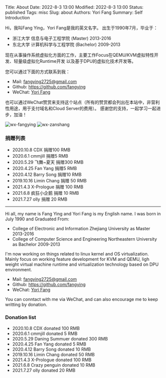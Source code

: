Title: About
Date: 2022-8-3 13:00
Modified: 2022-8-3 13:00
Status: published
Tags: misc
Slug: about
Authors: Yori Fang
Summary: Self Introduction

Hi，我叫Fang Ying，Yori Fang是我的英文名字。 出生于1990年7月，毕业于：

*   浙江大学 信息与电子工程学院 (Master) 2013-2016
*   东北大学 计算机科学与工程学院 (Bachelor) 2009-2013

现在从事操作系统虚拟化方面的工作，主要工作Focus在QEMU/KVM虚拟特性开发、轻量级虚拟化Runtime开发
以及基于DPU的虚拟化技术开发等。

您可以通过下面的方式联系到我：

* Mail:   fangying2725@gmail.com
* Github: https://github.com/fangying
* WeChat: [Yori Fang](https://kernelgo.org/pages/about.html)

也可以通过WeChat赞赏来支持这个站点（所有的赞赏都会列出在本站中，非营利性用途，用于支付域名和Cloud Server的费用）。
感谢您的支持，一起学习一起进步，加油！

![wx-fangying](https://kernelgo.org/images/wx-fangying.jpg)
![wx-zanshang](https://kernelgo.org/images/wx-zanshang.jpg)

### 捐赠列表

* 2020.10.8  CDX 捐赠100 RMB
* 2020.6.1   cmmjill 捐赠5 RMB
* 2020.5.29   飞舞~夏天 捐赠300 RMB
* 2020.4.25   Fan Yang 捐赠5 RMB
* 2020.4.12   Barry Song 捐赠10 RMB
* 2019.10.16  Limin Chang 捐赠 50 RMB
* 2021.4.3    X-Prologue 捐赠 100 RMB
* 2021.6.8    疯狂小企鹅 捐赠 10 RMB
* 2021.7.27   olly 捐赠 20 RMB

---------------------------------------

Hi all, my name is Fang Ying and Yori Fang is my English name.
I was born in July 1990 and Graduated From:

*   College of Electronic and Information Zhejiang University as Master 2013-2016
*   College of Computer Science and Engineering Northeastern University as Bachelor 2009-2013

I'm now working on things related to linux kernel and OS virtualization. Mainly focus on
working feature development for KVM and QEMU, ligh weight virtual machine runtime and virtualization
technology based on DPU environment.

* Mail:   fangying2725@gmail.com
* Github: https://github.com/fangying
* WeChat: [Yori Fang](https://kernelgo.org/pages/about.html)

You can conntact with me via WeChat, and can also encourage me to keep writting by donation.

### Donation list

* 2020.10.8   CDX donated 100 RMB
* 2020.6.1    cmmjill donated 5 RMB
* 2020.5.29   Daning Summuer donated 300 RMB
* 2020.4.25   Fan Yang donated 5 RMB
* 2020.4.12   Barry Song donated 10 RMB
* 2019.10.16  Limin Chang donated 50 RMB
* 2021.4.3    X-Prologue donated 100 RMB
* 2021.6.8    Crazy penguin donated 10 RMB
* 2021.7.27   olly donated 20 RMB